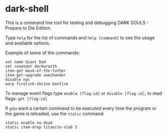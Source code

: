 # dark-shell
This is a command line tool for testing and debugging DARK SOULS - Prepare to Die Edition.

Type `help` for the list of commands and `help [command]` to see the usage and available options.

Example of some of the commands:
```
set name Giant Dad
set covenant darkwraith
item-get mask-of-the-father
item-get-upgrade zweihander
disable npc
warp firelink-shrine bonfire
```

To manage event flags type `enable [flag-id]` or `disable [flag-id]`, to read flags: `get [flag-id]`.

If you want a certain command to be executed every time the program or the game is reloaded, use the `static` command:
```
static enable no-dead
static item-drop titanite-slab 3
```
